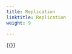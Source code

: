 ```yaml
---
title: Replication
linktitle: Replication
weight: 9

--- 
```

{{<include  file="content/v1/getting-started/uninstallation/helm/module/replication.md" >}}